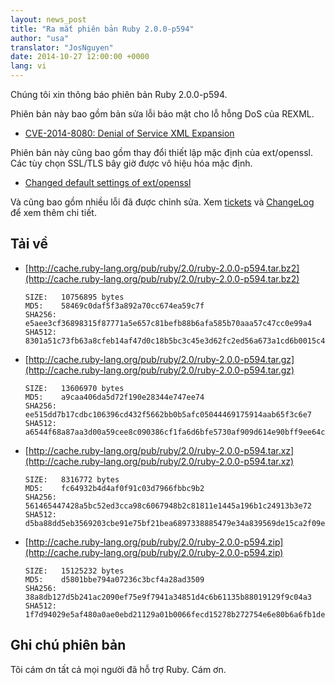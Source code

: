```yaml
---
layout: news_post
title: "Ra mắt phiên bản Ruby 2.0.0-p594"
author: "usa"
translator: "JosNguyen"
date: 2014-10-27 12:00:00 +0000
lang: vi
---
```


Chúng tôi xin thông báo phiên bản Ruby 2.0.0-p594.

Phiên bản này bao gồm bản sửa lỗi bảo mật cho lỗ hỗng DoS của REXML.

* [CVE-2014-8080: Denial of Service XML Expansion](https://www.ruby-lang.org/vi/news/2014/10/27/rexml-dos-cve-2014-8080/)

Phiên bản này cũng bao gồm thay đổi thiết lập mặc định của ext/openssl.
Các tùy chọn SSL/TLS bây giờ được vô hiệu hóa mặc định.

* [Changed default settings of ext/openssl](https://www.ruby-lang.org/vi/news/2014/10/27/changing-default-settings-of-ext-openssl/)

Và cũng bao gồm nhiều lỗi đã được chỉnh sửa.
Xem [tickets](https://bugs.ruby-lang.org/projects/ruby-200/issues?set_filter=1&amp;status_id=5)
và [ChangeLog](http://svn.ruby-lang.org/repos/ruby/tags/v2_0_0_594/ChangeLog) để xem thêm chi tiết.

## Tải về

* [http://cache.ruby-lang.org/pub/ruby/2.0/ruby-2.0.0-p594.tar.bz2](http://cache.ruby-lang.org/pub/ruby/2.0/ruby-2.0.0-p594.tar.bz2)

      SIZE:   10756895 bytes
      MD5:    58469c0daf5f3a892a70cc674ea59c7f
      SHA256: e5aee3cf36898315f87771a5e657c81befb88b6afa585b70aaa57c47cc0e99a4
      SHA512: 8301a51c73fb63a8cfeb14af47d0c18b5bc3c45e3d62fc2ed56a673a1cd6b0015c41f275e70eb14a9e40036b1530977199321e05285e107a6adf58514bef1b3d

* [http://cache.ruby-lang.org/pub/ruby/2.0/ruby-2.0.0-p594.tar.gz](http://cache.ruby-lang.org/pub/ruby/2.0/ruby-2.0.0-p594.tar.gz)

      SIZE:   13606970 bytes
      MD5:    a9caa406da5d72f190e28344e747ee74
      SHA256: ee515dd7b17cdbc106396cd432f5662bb0b5afc05044469175914aab65f3c6e7
      SHA512: a6544f68a87aa3d00a59cee8c090386cf1fa6d6bfe5730af909d614e90bff9ee64c2cf9f542f7a43f8352b86e3945693504ffed6cefc57f736c6e26670ddb9ca

* [http://cache.ruby-lang.org/pub/ruby/2.0/ruby-2.0.0-p594.tar.xz](http://cache.ruby-lang.org/pub/ruby/2.0/ruby-2.0.0-p594.tar.xz)

      SIZE:   8316772 bytes
      MD5:    fc64932b4d4af0f91c03d7966fbbc9b2
      SHA256: 561465447428a5bc52ed3cca98c6067948b2c81811e1445a196b1c24913b3e72
      SHA512: d5ba88dd5eb3569203cbe91e75bf21bea6897338885479e34a839569de15ca2f09e4eff655636923892e9234a0f0b6a2c058442ebc1b13a3d2ddced25bd88fa8

* [http://cache.ruby-lang.org/pub/ruby/2.0/ruby-2.0.0-p594.zip](http://cache.ruby-lang.org/pub/ruby/2.0/ruby-2.0.0-p594.zip)

      SIZE:   15125232 bytes
      MD5:    d5801bbe794a07236c3bcf4a28ad3509
      SHA256: 38a8db127d5b241ac2090ef75e9f7941a34851d4c6b61135b88019129f9c04a3
      SHA512: 1f7d94029e5af480a0ae0ebd21129a01b0066fecd15278b272754e6e80b6a6fb1ded53fd1288e7375a17021d482a59b40414270923c2ecfb06999ea66a91fc54

## Ghi chú phiên bản

Tôi cám ơn tất cả mọi người đã hỗ trợ Ruby.
Cám ơn.
